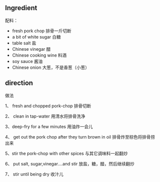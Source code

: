 ## Ingredient
   配料：
   
* fresh pork chop 排骨一斤切断
* a bit of white sugar 白糖
* table salt 盐
* Chinese vinegar 醋
* Chinese cooking wine 料酒
* soy sauce 酱油
* Chinese onion 大葱，不是香葱（小葱）

## direction
   做法
   
1、 fresh and chopped pork-chop
排骨切断

2、 clean in tap-water
用清水将排骨洗净

3、deep-fry for a few minutes
用油炸一会儿

4、 get out the pork chop after they turn brown in oil
排骨炸至棕色将排骨捞出来

5、stir the pork-chop with other spices
与其它调味料一起翻炒

6、 put salt, sugar,vinegar....and stir
放盐，糖，醋，然后继续翻炒

7、 stir until being dry
收汁儿
